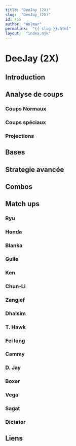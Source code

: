 ```yaml
---
title: "DeeJay (2X)"
slug:  "DeeJay_(2X)"
id: 455
author: "Wolmar"
permalink:  "{{ slug }}.html"
layout:  "index.njk"
---
```


# DeeJay (2X)

## Introduction

## Analyse de coups

### Coups Normaux

### Coups spéciaux

### Projections

## Bases

## Strategie avancée

## Combos

## Match ups

### Ryu

### Honda

### Blanka

### Guile

### Ken

### Chun-Li

### Zangief

### Dhalsim

### T. Hawk

### Fei long

### Cammy

### D. Jay

### Boxer

### Vega

### Sagat

### Dictator

## Liens
